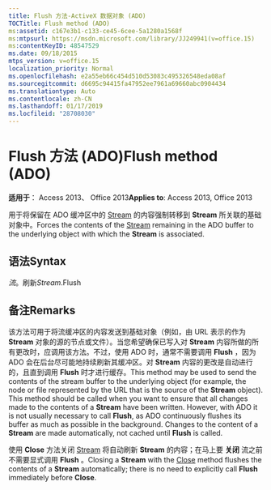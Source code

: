 ```yaml
---
title: Flush 方法-ActiveX 数据对象 (ADO)
TOCTitle: Flush method (ADO)
ms:assetid: c167e3b1-c133-ce45-6cee-5a1280a1568f
ms:mtpsurl: https://msdn.microsoft.com/library/JJ249941(v=office.15)
ms:contentKeyID: 48547529
ms.date: 09/18/2015
mtps_version: v=office.15
localization_priority: Normal
ms.openlocfilehash: e2a55eb66c454d510d53083c495326548eda08af
ms.sourcegitcommit: d6695c94415fa47952ee7961a69660abc0904434
ms.translationtype: Auto
ms.contentlocale: zh-CN
ms.lasthandoff: 01/17/2019
ms.locfileid: "28708030"
---
```

# <a name="flush-method-ado"></a><span data-ttu-id="b5e40-102">Flush 方法 (ADO)</span><span class="sxs-lookup"><span data-stu-id="b5e40-102">Flush method (ADO)</span></span>


<span data-ttu-id="b5e40-103">**适用于**： Access 2013、 Office 2013</span><span class="sxs-lookup"><span data-stu-id="b5e40-103">**Applies to**: Access 2013, Office 2013</span></span>

<span data-ttu-id="b5e40-104">用于将保留在 ADO 缓冲区中的 [Stream](stream-object-ado.md) 的内容强制转移到 **Stream** 所关联的基础对象中。</span><span class="sxs-lookup"><span data-stu-id="b5e40-104">Forces the contents of the [Stream](stream-object-ado.md) remaining in the ADO buffer to the underlying object with which the **Stream** is associated.</span></span>

## <a name="syntax"></a><span data-ttu-id="b5e40-105">语法</span><span class="sxs-lookup"><span data-stu-id="b5e40-105">Syntax</span></span>

<span data-ttu-id="b5e40-106">*流*。刷新</span><span class="sxs-lookup"><span data-stu-id="b5e40-106">*Stream*.Flush</span></span>

## <a name="remarks"></a><span data-ttu-id="b5e40-107">备注</span><span class="sxs-lookup"><span data-stu-id="b5e40-107">Remarks</span></span>

<span data-ttu-id="b5e40-p101">该方法可用于将流缓冲区的内容发送到基础对象（例如，由 URL 表示的作为 **Stream** 对象的源的节点或文件）。当您希望确保已写入对 **Stream** 内容所做的所有更改时，应调用该方法。不过，使用 ADO 时，通常不需要调用 **Flush** ，因为 ADO 会在后台尽可能地持续刷新其缓冲区。对 **Stream** 内容的更改是自动进行的，且直到调用 **Flush** 时才进行缓存。</span><span class="sxs-lookup"><span data-stu-id="b5e40-p101">This method may be used to send the contents of the stream buffer to the underlying object (for example, the node or file represented by the URL that is the source of the **Stream** object). This method should be called when you want to ensure that all changes made to the contents of a **Stream** have been written. However, with ADO it is not usually necessary to call **Flush**, as ADO continuously flushes its buffer as much as possible in the background. Changes to the content of a **Stream** are made automatically, not cached until **Flush** is called.</span></span>

<span data-ttu-id="b5e40-112">使用 **Close** 方法关闭 [Stream](close-method-ado.md) 将自动刷新 **Stream** 的内容；在马上要 **关闭** 流之前不需要显式调用 **Flush** 。</span><span class="sxs-lookup"><span data-stu-id="b5e40-112">Closing a **Stream** with the [Close](close-method-ado.md) method flushes the contents of a **Stream** automatically; there is no need to explicitly call **Flush** immediately before **Close**.</span></span>

